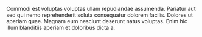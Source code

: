 Commodi est voluptas voluptas ullam repudiandae assumenda. Pariatur aut sed qui nemo reprehenderit soluta consequatur dolorem facilis. Dolores ut aperiam quae. Magnam eum nesciunt deserunt natus voluptas. Enim hic illum blanditiis aperiam et doloribus dicta a.